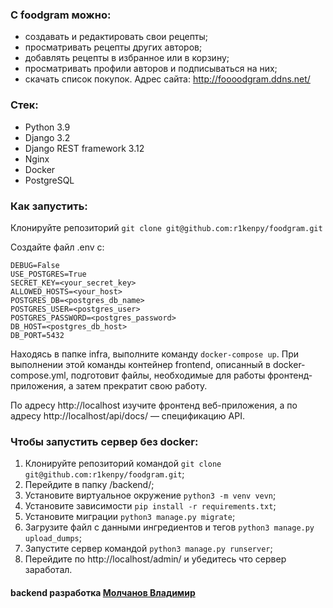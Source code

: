 ### С foodgram можно:
- создавать и редактировать свои рецепты;
- просматривать рецепты других авторов;
- добавлять рецепты в избранное или в корзину;
- просматривать профили авторов и подписываться на них;
- скачать список покупок.
Адрес сайта: http://foooodgram.ddns.net/

### Стек:
- Python 3.9
- Django 3.2
- Django REST framework 3.12
- Nginx
- Docker
- PostgreSQL


### Как запустить:
Клонируйте репозиторий `git clone git@github.com:r1kenpy/foodgram.git`

Создайте файл .env с:
```
DEBUG=False
USE_POSTGRES=True
SECRET_KEY=<your_secret_key>
ALLOWED_HOSTS=<your_host>
POSTGRES_DB=<postgres_db_name>
POSTGRES_USER=<postgres_user>
POSTGRES_PASSWORD=<postgres_password>
DB_HOST=<postgres_db_host>
DB_PORT=5432
```

Находясь в папке infra, выполните команду `docker-compose up`. 
При выполнении этой команды контейнер frontend, описанный в docker-compose.yml, подготовит файлы, необходимые для работы фронтенд-приложения, а затем прекратит свою работу.

По адресу http://localhost изучите фронтенд веб-приложения, а по адресу http://localhost/api/docs/ — спецификацию API.

### Чтобы запустить сервер без docker:
1. Клонируйте репозиторий командой `git clone git@github.com:r1kenpy/foodgram.git`;
2. Перейдите в папку /backend/;
3. Установите виртуальное окружение `python3 -m venv vevn`;
4. Установите зависимости `pip install -r requirements.txt`;
5. Установите миграции `python3 manage.py migrate`;
6. Загрузите файл с данными ингредиентов и тегов `python3 manage.py upload_dumps`;
7. Запустите сервер командой `python3 manage.py runserver`;
8. Перейдите по http://localhost/admin/ и убедитесь что сервер заработал.



#### backend разработка [Молчанов Владимир](t.me/r1ken0)